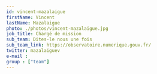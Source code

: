 ```yaml
---
id: vincent-mazalaigue
firstName: Vincent
lastName: Mazalaigue
photo: ./photos/vincent-mazalaigue.jpg
job_title: Chargé de mission
sub_team: Dites-le nous une fois
sub_team_link: https://observatoire.numerique.gouv.fr/
twitter: mazalaiguev
e-mail :
group : ["team"]
---
```

